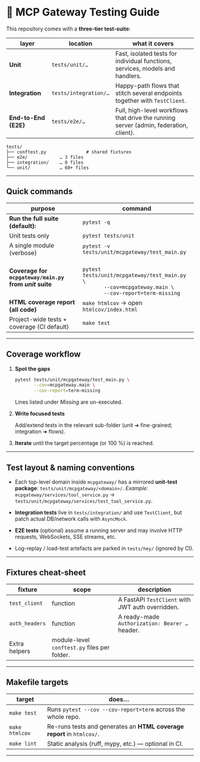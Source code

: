 # 🧪 MCP Gateway Testing Guide

This repository comes with a **three-tier test-suite**:

| layer                | location              | what it covers                                                                        |
| -------------------- | --------------------- | ------------------------------------------------------------------------------------- |
| **Unit**             | `tests/unit/…`        | Fast, isolated tests for individual functions, services, models and handlers.         |
| **Integration**      | `tests/integration/…` | Happy-path flows that stitch several endpoints together with `TestClient`.            |
| **End-to-End (E2E)** | `tests/e2e/…`         | Full, high-level workflows that drive the running server (admin, federation, client). |

```
tests/
├── conftest.py               # shared fixtures
├── e2e/            … 3 files
├── integration/    … 8 files
└── unit/           … 60+ files
```

---

## Quick commands

| purpose                                                 | command                                                                                                                     |
| ------------------------------------------------------- | --------------------------------------------------------------------------------------------------------------------------- |
| **Run the full suite (default):**                       | `pytest -q`                                                                                                                 |
| Unit tests only                                         | `pytest tests/unit`                                                                                                         |
| A single module (verbose)                               | `pytest -v tests/unit/mcpgateway/test_main.py`                                                                              |
| **Coverage for `mcpgateway/main.py` from *unit* suite** | <br>`pytest tests/unit/mcpgateway/test_main.py \`<br>`       --cov=mcpgateway.main \`<br>`       --cov-report=term-missing` |
| **HTML coverage report (all code)**                     | `make htmlcov` → open `htmlcov/index.html`                                                                                  |
| Project-wide tests + coverage (CI default)              | `make test`                                                                                                                 |

---

## Coverage workflow

1. **Spot the gaps**

   ```bash
   pytest tests/unit/mcpgateway/test_main.py \
          --cov=mcpgateway.main \
          --cov-report=term-missing
   ```

   Lines listed under *Missing* are un-executed.

2. **Write focused tests**

   Add/extend tests in the relevant sub-folder (unit ➜ fine-grained; integration ➜ flows).

3. **Iterate** until the target percentage (or 100 %) is reached.

---

## Test layout & naming conventions

* Each top-level domain inside `mcpgateway/` has a mirrored **unit-test
  package**: `tests/unit/mcpgateway/<domain>/`.
  *Example*: `mcpgateway/services/tool_service.py` →
  `tests/unit/mcpgateway/services/test_tool_service.py`.

* **Integration tests** live in `tests/integration/` and use
  `TestClient`, but patch actual DB/network calls with `AsyncMock`.

* **E2E tests** (optional) assume a running server and may involve
  HTTP requests, WebSockets, SSE streams, etc.

* Log-replay / load-test artefacts are parked in `tests/hey/` (ignored by CI).

---

## Fixtures cheat-sheet

| fixture        | scope                                        | description                                      |
| -------------- | -------------------------------------------- | ------------------------------------------------ |
| `test_client`  | function                                     | A FastAPI `TestClient` with JWT auth overridden. |
| `auth_headers` | function                                     | A ready-made `Authorization: Bearer …` header.   |
| Extra helpers  | module-level `conftest.py` files per folder. |                                                  |

---

## Makefile targets

| target         | does…                                                                  |
| -------------- | ---------------------------------------------------------------------- |
| `make test`    | Runs `pytest --cov --cov-report=term` across the whole repo.           |
| `make htmlcov` | Re-runs tests and generates an **HTML coverage report** in `htmlcov/`. |
| `make lint`    | Static analysis (ruff, mypy, etc.) — optional in CI.                   |

---
